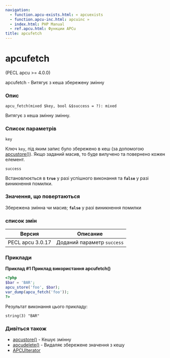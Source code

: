 ```yaml
---
navigation:
  - function.apcu-exists.html: « apcuexists
  - function.apcu-inc.html: apcuinc »
  - index.html: PHP Manual
  - ref.apcu.html: Функции APCu
title: apcufetch
---
```

# apcufetch

(PECL apcu >= 4.0.0)

apcufetch - Витягує з кеша збережену змінну

### Опис

```methodsynopsis
apcu_fetch(mixed $key, bool &$success = ?): mixed
```

Витягує з кеша змінну змінну.

### Список параметрів

`key`

Ключ `key`, під яким запис було збережено в кеш (за допомогою [apcustore()](function.apcu-store.html)). Якщо заданий масив, то буде вилучено та повернено кожен елемент.

`success`

Встановлюється в **`true`** у разі успішного виконання та **`false`** у разі виникнення помилки.

### Значення, що повертаються

Збережена змінна чи масив; **`false`** у разі виникнення помилки

### список змін

| Версия | Описание |
| --- | --- |
| PECL apcu 3.0.17 | Доданий параметр `success` |

### Приклади

**Приклад #1 Приклад використання **apcufetch()****

```php
<?php
$bar = 'BAR';
apcu_store('foo', $bar);
var_dump(apcu_fetch('foo'));
?>
```

Результат виконання цього прикладу:

```
string(3) "BAR"
```

### Дивіться також

-   [apcustore()](function.apcu-store.html) - Кешує змінну
-   [apcudelete()](function.apcu-delete.html) - Видаляє збережене значення з кешу
-   [APCUIterator](class.apcuiterator.html)
